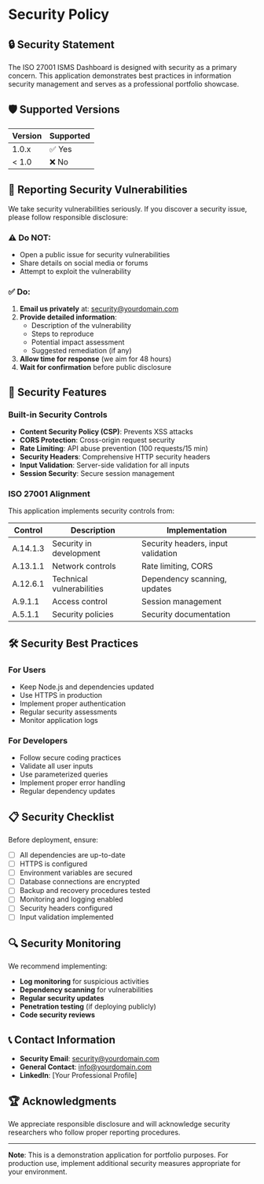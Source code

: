 # Security Policy

## 🔒 Security Statement

The ISO 27001 ISMS Dashboard is designed with security as a primary concern. This application demonstrates best practices in information security management and serves as a professional portfolio showcase.

## 🛡️ Supported Versions

| Version | Supported          |
| ------- | ------------------ |
| 1.0.x   | ✅ Yes             |
| < 1.0   | ❌ No              |

## 🚨 Reporting Security Vulnerabilities

We take security vulnerabilities seriously. If you discover a security issue, please follow responsible disclosure:

### ⚠️ Do NOT:
- Open a public issue for security vulnerabilities
- Share details on social media or forums
- Attempt to exploit the vulnerability

### ✅ Do:
1. **Email us privately** at: security@yourdomain.com
2. **Provide detailed information**:
   - Description of the vulnerability
   - Steps to reproduce
   - Potential impact assessment
   - Suggested remediation (if any)
3. **Allow time for response** (we aim for 48 hours)
4. **Wait for confirmation** before public disclosure

## 🔐 Security Features

### Built-in Security Controls

- **Content Security Policy (CSP)**: Prevents XSS attacks
- **CORS Protection**: Cross-origin request security
- **Rate Limiting**: API abuse prevention (100 requests/15 min)
- **Security Headers**: Comprehensive HTTP security headers
- **Input Validation**: Server-side validation for all inputs
- **Session Security**: Secure session management

### ISO 27001 Alignment

This application implements security controls from:

| Control | Description | Implementation |
|---------|-------------|----------------|
| A.14.1.3 | Security in development | Security headers, input validation |
| A.13.1.1 | Network controls | Rate limiting, CORS |
| A.12.6.1 | Technical vulnerabilities | Dependency scanning, updates |
| A.9.1.1 | Access control | Session management |
| A.5.1.1 | Security policies | Security documentation |

## 🛠️ Security Best Practices

### For Users
- Keep Node.js and dependencies updated
- Use HTTPS in production
- Implement proper authentication
- Regular security assessments
- Monitor application logs

### For Developers
- Follow secure coding practices
- Validate all user inputs
- Use parameterized queries
- Implement proper error handling
- Regular dependency updates

## 📋 Security Checklist

Before deployment, ensure:

- [ ] All dependencies are up-to-date
- [ ] HTTPS is configured
- [ ] Environment variables are secured
- [ ] Database connections are encrypted
- [ ] Backup and recovery procedures tested
- [ ] Monitoring and logging enabled
- [ ] Security headers configured
- [ ] Input validation implemented

## 🔍 Security Monitoring

We recommend implementing:

- **Log monitoring** for suspicious activities
- **Dependency scanning** for vulnerabilities
- **Regular security updates**
- **Penetration testing** (if deploying publicly)
- **Code security reviews**

## 📞 Contact Information

- **Security Email**: security@yourdomain.com
- **General Contact**: info@yourdomain.com
- **LinkedIn**: [Your Professional Profile]

## 🏆 Acknowledgments

We appreciate responsible disclosure and will acknowledge security researchers who follow proper reporting procedures.

---

**Note**: This is a demonstration application for portfolio purposes. For production use, implement additional security measures appropriate for your environment.
